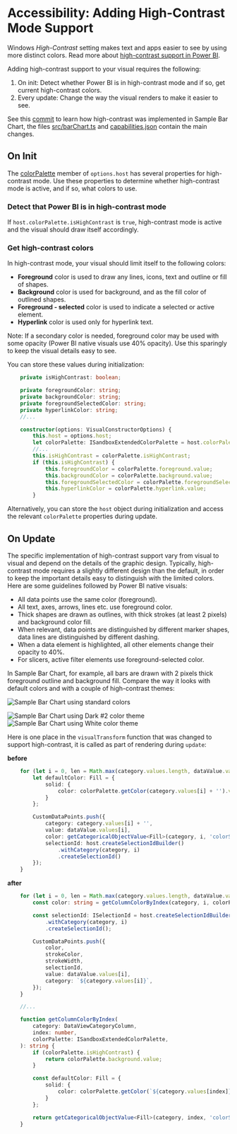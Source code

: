 # Accessibility: Adding High-Contrast Mode Support
Windows *High-Contrast* setting makes text and apps easier to see by using more distinct colors.
Read more about [high-contrast support in Power BI](https://powerbi.microsoft.com/en-us/blog/power-bi-desktop-june-2018-feature-summary/#highContrast).

Adding high-contrast support to your visual requires the following:
1. On init: Detect whether Power BI is in high-contrast mode and if so, get current high-contrast colors.
2. Every update: Change the way the visual renders to make it easier to see.

See this [commit](https://github.com/Microsoft/PowerBI-visuals-sampleCustomVisual/commit/61011c82b66ca0d3321868f1d089c65101ca42e6) to learn how high-contrast was implemented in Sample Bar Chart, the files [src/barChart.ts](https://github.com/Microsoft/PowerBI-visuals-sampleCustomVisual/commit/61011c82b66ca0d3321868f1d089c65101ca42e6#diff-433142f7814fee940a0ffc98dc75bfcb) and [capabilities.json](https://github.com/Microsoft/PowerBI-visuals-sampleCustomVisual/commit/61011c82b66ca0d3321868f1d089c65101ca42e6#diff-290828b604cfa62f1cb310f2e90c52fd) contain the main changes. 

## On Init
The [colorPalette](./ColorPalette.md) member of `options.host` has several properties for high-contrast mode. Use these properties to determine whether high-contrast mode is active, and if so, what colors to use.

### Detect that Power BI is in high-contrast mode
If `host.colorPalette.isHighContrast` is `true`, high-contrast mode is active and the visual should draw itself accordingly.

### Get high-contrast colors
In high-contrast mode, your visual should limit itself to the following colors:
* **Foreground** color is used to draw any lines, icons, text and outline or fill of shapes.
* **Background** color is used for background, and as the fill color of outlined shapes.
* **Foreground - selected** color is used to indicate a selected or active element.
* **Hyperlink** color is used only for hyperlink text.

Note: If a secondary color is needed, foreground color may be used with some opacity (Power BI native visuals use 40% opacity). Use this sparingly to keep the visual details easy to see.

You can store these values during initialization:

```typescript
    private isHighContrast: boolean;

    private foregroundColor: string;
    private backgroundColor: string;
    private foregroundSelectedColor: string;
    private hyperlinkColor: string;
    //...

    constructor(options: VisualConstructorOptions) {
        this.host = options.host;
        let colorPalette: ISandboxExtendedColorPalette = host.colorPalette;
        //...
        this.isHighContrast = colorPalette.isHighContrast;
        if (this.isHighContrast) {
            this.foregroundColor = colorPalette.foreground.value;
            this.backgroundColor = colorPalette.background.value;
            this.foregroundSelectedColor = colorPalette.foregroundSelected.value;
            this.hyperlinkColor = colorPalette.hyperlink.value;
        }
```
Alternatively, you can store the `host` object during initialization and access the relevant `colorPalette` properties during update.

## On Update
The specific implementation of high-contrast support vary from visual to visual and depend on the details of the graphic design. Typically, high-contrast mode requires a slightly different design than the default, in order to keep the important details easy to distinguish with the limited colors. 
Here are some guidelines followed by Power BI native visuals:
* All data points use the same color (foreground).
* All text, axes, arrows, lines etc. use foreground color.
* Thick shapes are drawn as outlines, with thick strokes (at least 2 pixels) and background color fill.
* When relevant, data points are distinguished by different marker shapes, data lines are distinguished by different dashing.
* When a data element is highlighted, all other elements change their opacity to 40%.
* For slicers, active filter elements use foreground-selected color.

In Sample Bar Chart, for example, all bars are drawn with 2 pixels thick foreground outline and background fill. Compare the way it looks with default colors and with a couple of high-contrast themes:

![Sample Bar Chart using standard colors](images/HC_sampleCustomVisual_standard.png)

![Sample Bar Chart using *Dark #2* color theme](images/HC_sampleCustomVisual_dark2.png)
![Sample Bar Chart using *White* color theme](images/HC_sampleCustomVisual_white.png)

Here is one place in the `visualTransform` function that was changed to support high-contrast, it is called as part of rendering during `update`:

**before**
```typescript
    for (let i = 0, len = Math.max(category.values.length, dataValue.values.length); i < len; i++) {
        let defaultColor: Fill = {
            solid: {
                color: colorPalette.getColor(category.values[i] + '').value
            }
        };

        CustomDataPoints.push({
            category: category.values[i] + '',
            value: dataValue.values[i],
            color: getCategoricalObjectValue<Fill>(category, i, 'colorSelector', 'fill', defaultColor).solid.color,
            selectionId: host.createSelectionIdBuilder()
                .withCategory(category, i)
                .createSelectionId()
        });
    }
```

**after**
```typescript
    for (let i = 0, len = Math.max(category.values.length, dataValue.values.length); i < len; i++) {
        const color: string = getColumnColorByIndex(category, i, colorPalette);

        const selectionId: ISelectionId = host.createSelectionIdBuilder()
            .withCategory(category, i)
            .createSelectionId();

        CustomDataPoints.push({
            color,
            strokeColor,
            strokeWidth,
            selectionId,
            value: dataValue.values[i],
            category: `${category.values[i]}`,
        });
    }

    //...

    function getColumnColorByIndex(
        category: DataViewCategoryColumn,
        index: number,
        colorPalette: ISandboxExtendedColorPalette,
    ): string {
        if (colorPalette.isHighContrast) {
            return colorPalette.background.value;
        }

        const defaultColor: Fill = {
            solid: {
                color: colorPalette.getColor(`${category.values[index]}`).value,
            }
        };

        return getCategoricalObjectValue<Fill>(category, index, 'colorSelector', 'fill', defaultColor).solid.color;
    }
```





